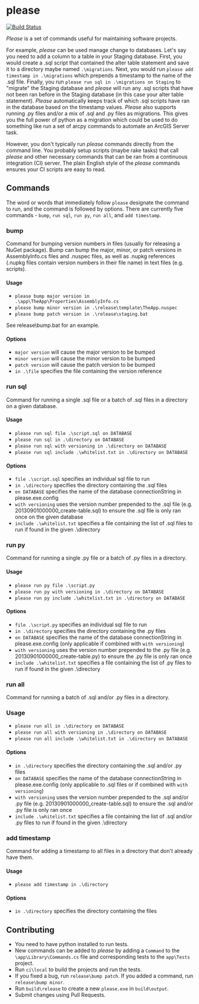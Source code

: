 # please

[![Build Status](https://travis-ci.org/ResourceDataInc/please.svg?branch=master)](https://travis-ci.org/ResourceDataInc/please)

*Please* is a set of commands useful for maintaining software projects.

For example, *please* can be used manage change to databases. Let's say you need to add a column to a table in your Staging database. First, you would create a .sql script that contained the alter table statement and save it to a  directory maybe named `.\migrations`. Next, you would run `please add timestamp in .\migrations` which  prepends a timestamp to the name of the .sql file. Finally, you run `please run sql in .\migrations on Staging` to "migrate" the Staging database and *please* will run any .sql scripts that have not been ran before in the Staging database (in this case your alter table statement). *Please* automatically keeps track of which .sql scripts have ran in the database based on the timestamp values. *Please* also supports running .py files and/or a mix of .sql and .py files as migrations. This gives you the full power of python as a migration which could be used to do something like run a set of arcpy commands to automate an ArcGIS Server task.

However, you don't typically run *please* commands directly from the command line. You probably setup scripts (maybe rake tasks) that call *please* and other necessary commands that can be ran from a continuous integration (CI) server. The plain English style of the *please* commands ensures your CI scripts are easy to read.

## Commands

The word or words that immediately follow `please` designate the command to run, and the command is followed by options. There are currently five commands - `bump`, `run sql`, `run py`, `run all`, and `add timestamp`.

### bump

Command for bumping version numbers in files (usually for releasing a NuGet package). Bump can bump the major, minor, or patch versions in AssemblyInfo.cs files and .nuspec files, as well as .nupkg references (.nupkg files contain version numbers in their file name) in text files (e.g. scripts).

#### Usage

* `please bump major version in .\app\TheApp\Properties\AssemblyInfo.cs`
* `please bump minor version in .\release\template\TheApp.nuspec`
* `please bump patch version in .\release\staging.bat`

See release\bump.bat for an example.

#### Options

* `major version` will cause the major version to be bumped
* `minor version` will cause the minor version to be bumped
* `patch version` will cause the patch version to be bumped
* `in .\file` specifies the file containing the version reference

### run sql

Command for running a single .sql file or a batch of .sql files in a directory on a given database.

#### Usage

* `please run sql file .\script.sql on DATABASE`
* `please run sql in .\directory on DATABASE`
* `please run sql with versioning in .\directory on DATABASE`
* `please run sql include .\whitelist.txt in .\directory on DATABASE`

#### Options

* `file .\script.sql` specifies an individual sql file to run
* `in .\directory` specifies the directory containing the .sql files
* `on DATABASE` specifies the name of the database connectionString in please.exe.config
* `with versioning` uses the version number prepended to the .sql file (e.g. 20130901000000_create-table.sql) to ensure the .sql file is only ran once on the given database
* `include .\whitelist.txt` specifies a file containing the list of .sql files to run if found in the given .\directory

### run py

Command for running a single .py file or a batch of .py files in a directory.

#### Usage

* `please run py file .\script.py`
* `please run py with versioning in .\directory on DATABASE`
* `please run py include .\whitelist.txt in .\directory on DATABASE`

#### Options

* `file .\script.py` specifies an individual sql file to run
* `in .\directory` specifies the directory containing the .py files
* `on DATABASE` specifies the name of the database connectionString in please.exe.config (only applicable if combined with `with versioning`)
* `with versioning` uses the version number prepended to the .py file (e.g. 20130901000000_create-table.py) to ensure the .py file is only ran once
* `include .\whitelist.txt` specifies a file containing the list of .py files to run if found in the given .\directory

### run all

Command for running a batch of .sql and/or .py files in a directory.

### Usage
* `please run all in .\directory on DATABASE`
* `please run all with versioning in .\directory on DATABASE`
* `please run all include .\whitelist.txt in .\directory on DATABASE`

#### Options

* `in .\directory` specifies the directory containing the .sql and/or .py files
* `on DATABASE` specifies the name of the database connectionString in please.exe.config (only applicable to .sql files or if combined with `with versioning`)
* `with versioning` uses the version number prepended to the .sql and/or .py file (e.g. 20130901000000_create-table.sql) to ensure the .sql and/or .py file is only ran once
* `include .\whitelist.txt` specifies a file containing the list of .sql and/or .py files to run if found in the given .\directory

### add timestamp

Command for adding a timestamp to all files in a directory that don't already have them.

#### Usage

* `please add timestamp in .\directory`

#### Options

* `in .\directory` specifies the directory containing the files

## Contributing

* You need to have python installed to run tests.
* New commands can be added to *please* by adding a `Command` to the `\app\Library\Commands.cs` file and corresponding tests to the `app\Tests` project.
* Run `ci\local` to build the projects and run the tests.
* If you fixed a bug, run `release\bump patch`. If you added a command, run `release\bump minor`.
* Run `build\release` to create a new `please.exe` in `build\output`.
* Submit changes using Pull Requests.
